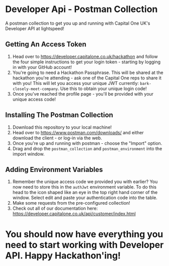 # Developer Api - Postman Collection
A postman collection to get you up and running with Capital One UK's Developer API at lightspeed! 

## Getting An Access Token 
1. Head over to https://developer.capitalone.co.uk/hackathon and follow the four simple instructions to get your login token - starting by logging in with your GitHub account! 
2. You're going to need a Hackathon Passphrase. This will be shared at the hackathon you're attending - ask one of the Capital One reps to share it with you! This will let you access your unique JWT currently: `bark-closely-meet-company`. Use this to obtain your unique login code!
3. Once you've reached the profile page - you'll be provided with your unique access code!

## Installing The Postman Collection
1. Download this repository to your local machine!
2. Head over to https://www.postman.com/downloads/ and either download the client - or log-in via the web.
3. Once you're up and running with postman - choose the "Import" option.
4. Drag and drop the `postman_collection` and `postman_environment` into the import window.

## Adding Environment Variables
1. Remember the unique access code we provided you with earlier? You now need to store this in the `authJwt` environment variable. To do this head to the icon shaped like an eye in the top right hand corner of the window. Select edit and paste your authentication code into the table.
2. Make some requests from the pre-configured collection! 
3. Check out all of our documentation here: https://developer.capitalone.co.uk/api/customer/index.html
# You should now have everything you need to start working with Developer API. Happy Hackathon'ing!

